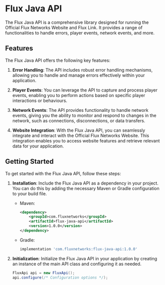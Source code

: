 # Flux Java API

The Flux Java API is a comprehensive library designed for running the Official Flux Networks Website and Flux Link. It provides a range of functionalities to handle errors, player events, network events, and more.

## Features

The Flux Java API offers the following key features:

1. **Error Handling**: The API includes robust error handling mechanisms, allowing you to handle and manage errors effectively within your application.

2. **Player Events**: You can leverage the API to capture and process player events, enabling you to perform actions based on specific player interactions or behaviours.

3. **Network Events**: The API provides functionality to handle network events, giving you the ability to monitor and respond to changes in the network, such as connections, disconnections, or data transfers.

4. **Website Integration**: With the Flux Java API, you can seamlessly integrate and interact with the Official Flux Networks Website. This integration enables you to access website features and retrieve relevant data for your application.

## Getting Started

To get started with the Flux Java API, follow these steps:

1. **Installation**: Include the Flux Java API as a dependency in your project. You can do this by adding the necessary Maven or Gradle configuration to your build file.

   - Maven:
     ```xml
     <dependency>
         <groupId>com.fluxnetworks</groupId>
         <artifactId>flux-java-api</artifactId>
         <version>1.0.0</version>
     </dependency>
     ```

   - Gradle:
     ```groovy
     implementation 'com.fluxnetworks:flux-java-api:1.0.0'
     ```

2. **Initialization**: Initialize the Flux Java API in your application by creating an instance of the main API class and configuring it as needed.

   ```java
   FluxApi api = new FluxApi();
   api.configure(/* Configuration options */);
